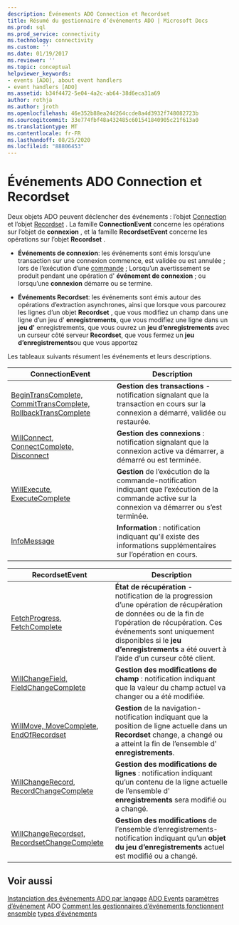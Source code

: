```yaml
---
description: Événements ADO Connection et Recordset
title: Résumé du gestionnaire d’événements ADO | Microsoft Docs
ms.prod: sql
ms.prod_service: connectivity
ms.technology: connectivity
ms.custom: ''
ms.date: 01/19/2017
ms.reviewer: ''
ms.topic: conceptual
helpviewer_keywords:
- events [ADO], about event handlers
- event handlers [ADO]
ms.assetid: b34f4472-5e04-4a2c-ab64-38d6eca31a69
author: rothja
ms.author: jroth
ms.openlocfilehash: 46e352b88ea24d264ccde8a4d3932f748082723b
ms.sourcegitcommit: 33e774fbf48a432485c601541840905c21f613a0
ms.translationtype: MT
ms.contentlocale: fr-FR
ms.lasthandoff: 08/25/2020
ms.locfileid: "88806453"
---
```

# <a name="ado-connection-and-recordset-events"></a>Événements ADO Connection et Recordset
Deux objets ADO peuvent déclencher des événements : l’objet [Connection](../../reference/ado-api/connection-object-ado.md) et l’objet [Recordset](../../reference/ado-api/recordset-object-ado.md) . La famille **ConnectionEvent** concerne les opérations sur l’objet de **connexion** , et la famille **RecordsetEvent** concerne les opérations sur l’objet **Recordset** .

-   **Événements de connexion**: les événements sont émis lorsqu’une transaction sur une connexion commence, est validée ou est annulée ; lors de l’exécution d’une [commande](../../reference/ado-api/command-object-ado.md) ; Lorsqu’un avertissement se produit pendant une opération d' **événement de connexion** ; ou lorsqu’une **connexion** démarre ou se termine.

-   **Événements Recordset**: les événements sont émis autour des opérations d’extraction asynchrones, ainsi que lorsque vous parcourez les lignes d’un objet **Recordset** , que vous modifiez un champ dans une ligne d’un jeu d' **enregistrements**, que vous modifiez une ligne dans un **jeu d'** enregistrements, que vous ouvrez un **jeu d’enregistrements** avec un curseur côté serveur **Recordset**, que vous fermez un **jeu d’enregistrements**ou que vous apportez

 Les tableaux suivants résument les événements et leurs descriptions.

|ConnectionEvent|Description|
|---------------------|-----------------|
|[BeginTransComplete, CommitTransComplete, RollbackTransComplete](../../reference/ado-api/begintranscomplete-committranscomplete-and-rollbacktranscomplete-events-ado.md)|**Gestion des transactions** -notification signalant que la transaction en cours sur la connexion a démarré, validée ou restaurée.|
|[WillConnect](../../reference/ado-api/willconnect-event-ado.md), [ConnectComplete, Disconnect](../../reference/ado-api/connectcomplete-and-disconnect-events-ado.md)|**Gestion des connexions** : notification signalant que la connexion active va démarrer, a démarré ou est terminée.|
|[WillExecute](../../reference/ado-api/willexecute-event-ado.md), [ExecuteComplete](../../reference/ado-api/executecomplete-event-ado.md)|**Gestion** de l’exécution de la commande-notification indiquant que l’exécution de la commande active sur la connexion va démarrer ou s’est terminée.|
|[InfoMessage](../../reference/ado-api/infomessage-event-ado.md)|**Information** : notification indiquant qu’il existe des informations supplémentaires sur l’opération en cours.|

|RecordsetEvent|Description|
|--------------------|-----------------|
|[FetchProgress](../../reference/ado-api/fetchprogress-event-ado.md), [FetchComplete](../../reference/ado-api/fetchcomplete-event-ado.md)|**État de récupération** -notification de la progression d’une opération de récupération de données ou de la fin de l’opération de récupération. Ces événements sont uniquement disponibles si le **jeu d’enregistrements** a été ouvert à l’aide d’un curseur côté client.|
|[WillChangeField, FieldChangeComplete](../../reference/ado-api/willchangefield-and-fieldchangecomplete-events-ado.md)|**Gestion des modifications de champ** : notification indiquant que la valeur du champ actuel va changer ou a été modifiée.|
|[WillMove, MoveComplete](../../reference/ado-api/willmove-and-movecomplete-events-ado.md), [EndOfRecordset](../../reference/ado-api/endofrecordset-event-ado.md)|**Gestion** de la navigation-notification indiquant que la position de ligne actuelle dans un **Recordset** change, a changé ou a atteint la fin de l’ensemble d' **enregistrements**.|
|[WillChangeRecord, RecordChangeComplete](../../reference/ado-api/willchangerecord-and-recordchangecomplete-events-ado.md)|**Gestion des modifications de lignes** : notification indiquant qu’un contenu de la ligne actuelle de l’ensemble d' **enregistrements** sera modifié ou a changé.|
|[WillChangeRecordset, RecordsetChangeComplete](../../reference/ado-api/willchangerecordset-and-recordsetchangecomplete-events-ado.md)|**Gestion des modifications** de l’ensemble d’enregistrements-notification indiquant qu’un **objet du jeu d’enregistrements** actuel est modifié ou a changé.|

## <a name="see-also"></a>Voir aussi
 [Instanciation des événements ADO par langage](./ado-event-instantiation-by-language.md) [ADO Events](../../reference/ado-api/ado-events.md) [paramètres d’événement](./event-parameters.md) ADO [Comment les gestionnaires d’événements fonctionnent ensemble](./how-event-handlers-work-together.md) [types d’événements](./types-of-events.md)